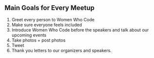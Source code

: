 ## Main Goals for Every Meetup

1. Greet every person to Women Who Code
2. Make sure everyone feels included
3. Introduce Women Who Code before the speakers and talk about our upcoming events
4. Take photos + post photos
5. Tweet
6. Thank you letters to our organizers and speakers.

